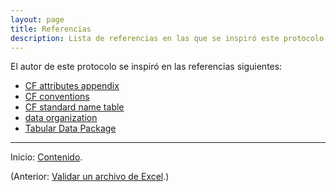 ```yaml
---
layout: page
title: Referencias
description: Lista de referencias en las que se inspiró este protocolo
---
```


El autor de este protocolo se inspiró en las referencias siguientes:

- [CF attributes appendix](http://cfconventions.org/cf-conventions/cf-conventions.html#attribute-appendix)
- [CF conventions](http://en.wikipedia.org/wiki/Climate_and_Forecast_Metadata_Conventions)
- [CF standard name table](http://cfconventions.org/Data/cf-standard-names/27/build/cf-standard-name-table.html)
- [data organization](http://kbroman.org/dataorg/)
- [Tabular Data Package](https://frictionlessdata.io/specs/tabular-data-package/)

---

Inicio: [Contenido](../index.html).

(Anterior: [Validar un archivo de Excel](validacion.html).)
